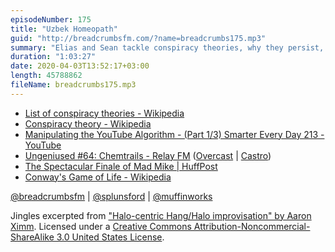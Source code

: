```yaml
---
episodeNumber: 175
title: "Uzbek Homeopath"
guid: "http://breadcrumbsfm.com/?name=breadcrumbs175.mp3"
summary: "Elias and Sean tackle conspiracy theories, why they persist, and what makes them so enticing to both adherents and skeptics."
duration: "1:03:27"
date: 2020-04-03T13:52:17+03:00
length: 45788862
fileName: breadcrumbs175.mp3
---
```


- [List of conspiracy theories - Wikipedia](https://en.wikipedia.org/wiki/List_of_conspiracy_theories)
- [Conspiracy theory - Wikipedia](https://en.wikipedia.org/wiki/Conspiracy_theory)
- [Manipulating the YouTube Algorithm - (Part 1/3) Smarter Every Day 213 - YouTube](https://www.youtube.com/watch?v=1PGm8LslEb4&feature=share)
- [Ungeniused #64: Chemtrails - Relay FM](http://relay.fm/ungeniused/64) ([Overcast](https://overcast.fm/+GuVVXO8e4) | [Castro](https://castro.fm/episode/ID1Pea))
- [The Spectacular Finale of Mad Mike | HuffPost](https://www.huffpost.com/entry/mad-mike-hughes-flat-earth_n_5e597924c5b60102211080c8)
- [Conway's Game of Life - Wikipedia](https://en.wikipedia.org/wiki/Conway%27s_Game_of_Life)

[@breadcrumbsfm](https://twitter.com/breadcrumbsfm) | [@splunsford](https://twitter.com/splunsford) | [@muffinworks](https://twitter.com/muffinworks)

Jingles excerpted from ["Halo-centric Hang/Halo improvisation" by Aaron Ximm](http://freemusicarchive.org/music/aaron_ximm/handpans_and_the_hang/). Licensed under a [Creative Commons Attribution-Noncommercial-ShareAlike 3.0 United States License](http://creativecommons.org/licenses/by-nc-sa/3.0/us/).